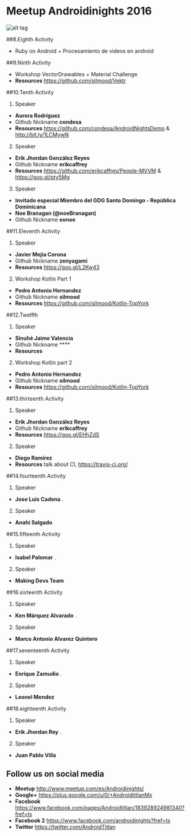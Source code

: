 # Meetup Androidinights 2016 

![alt tag](https://avatars1.githubusercontent.com/u/10427704?v=3&s=400)

##8.Eighth Activity

* Ruby on Android + Procesamiento de videos en android

##9.Ninth Activity 

* Workshop VectorDrawables + Material Challenge
* **Resources** https://github.com/silmood/Vektr

##10.Tenth Activity 

1. Speaker 
  * **Aurora Rodríguez**
  * Github Nickname **condesa** 
  * **Resources** https://github.com/condesa/AndroidNightsDemo & http://bit.ly/1LCMywN
2. Speaker 
  * **Erik Jhordan González Reyes**
  * Github Nickname **erikcaffrey** 
  * **Resources** https://github.com/erikcaffrey/People-MVVM & https://goo.gl/pty5Mg
3. Speaker 
  * **Invitado especial Miembro del GDG Santo Domingo - República Dominicana**
  * **Noe Branagan (@noeBranagan)**
  * Github Nickname **eonoe** 
  
##11.Eleventh Activity 

1. Speaker 
  * **Javier Mejía Corona**
  * Github Nickname **zenyagami**
  * **Resources** https://goo.gl/L2Kw43
  
2. Workshop Kotlin Part 1
 * **Pedro Antonio Hernandez**
 * Github Nickname **silmood** 
 * **Resources** https://github.com/silmood/Kotlin-TopYork
 
##12.Twelfth

1. Speaker 
  * **Sinuhé Jaime Valencia**
  * Github Nickname ****
  * **Resources** 
  
2. Workshop Kotlin part 2
 * **Pedro Antonio Hernandez**
 * Github Nickname **silmood** 
 * **Resources** https://github.com/silmood/Kotlin-TopYork

##13.thirteenth Activity 

1. Speaker 
  * **Erik Jhordan González Reyes**
  * Github Nickname **erikcaffrey** 
  * **Resources** https://goo.gl/EHhZdS

2. Speaker
 * **Diego Ramírez**
 * **Resources** talk about CI, https://travis-ci.org/
 
##14.fourteenth Activity 

1. Speaker
  * **Jose Luis Cadena** .
2. Speaker
  * **Anahí Salgado**
  
##15.fifteenth Activity 

1. Speaker
  * **Isabel Palomar** .
2. Speaker
  * **Making Devs Team**

##16.sixteenth Activity 

1. Speaker
  * **Ken Márquez Alvarado** .
2. Speaker
  * **Marco Antonio Alvarez Quintero**

##17.seventeenth Activity 

1. Speaker
  * **Enrique Zamudio** .
2. Speaker
  * **Leonel Mendez**

##18.eighteenth Activity 

1. Speaker
  * **Erik Jhordan Rey** .
2. Speaker
  * **Juan Pablo Villa**


## Follow us on social media 

 * **Meetup** http://www.meetup.com/es/Androidinights/
 * **Google+** https://plus.google.com/u/0/+AndroidtitlanMx
 * **Facebook** https://www.facebook.com/pages/Androidtitlan/183928924981340?fref=ts
 * **Facebook 2** https://www.facebook.com/androidinights?fref=ts
 * **Twitter** https://twitter.com/AndroidTitlan

